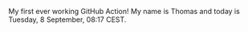 My first ever working GitHub Action!
My name is Thomas and today is Tuesday, 8 September, 08:17 CEST. 
